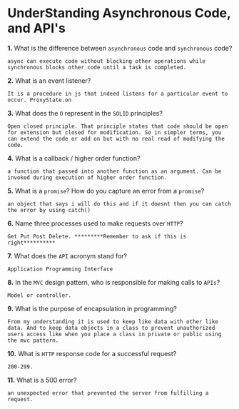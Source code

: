 # UnderStanding Asynchronous Code, and API's

**1.** What is the difference between `asynchronous` code and `synchronous` code?
<!-- enter you answer in the space below -->
```
async can execute code without blocking other operations while synchronous blocks other code until a task is completed.
```
**2.** What is an event listener?
<!-- enter you answer in the space below -->
```
It is a procedure in js that indeed listens for a particular event to occur. ProxyState.on
```
**3.** What does the `O` represent in the `SOLID` principles?
<!-- enter you answer in the space below -->
```
Open closed principle. That principle states that code should be open for extension but closed for modification. So in simpler terms, you can extend the code or add on but with no real read of modifying the code. 
```
**4.** What is a callback / higher order function?
<!-- enter you answer in the space below -->
```
a function that passed into another function as an argument. Can be invoked during execution of higher order function. 
```
**5.** What is a `promise`? How do you capture an error from a `promise`?
<!-- enter you answer in the space below -->
```
an object that says i will do this and if it doesnt then you can catch the error by using catch()
```
**6.** Name three processes used to make requests over `HTTP`?
<!-- enter you answer in the space below -->
```
Get Put Post Delete. *********Remember to ask if this is right**********
```
**7.** What does the `API` acronym stand for?
<!-- enter you answer in the space below -->
```
Application Programming Interface
```
**8.** In the `MVC` design pattern, who is responsible for making calls to `APIs`?
<!-- enter you answer in the space below -->
```
Model or controller.
```
**9.** What is the purpose of encapsulation in programming?
<!-- enter you answer in the space below -->
```
From my understanding it is used to keep like data with other like data. And to keep data objects in a class to prevent unauthorized users access like when you place a class in private or public using the mvc pattern. 
```
**10.** What is `HTTP` response code for a successful request?
<!-- enter you answer in the space below -->
```
200-299.
```
**11.** What is a 500 error?
<!-- enter you answer in the space below -->
```
an unexpected error that prevented the server from fulfilling a request. 
```